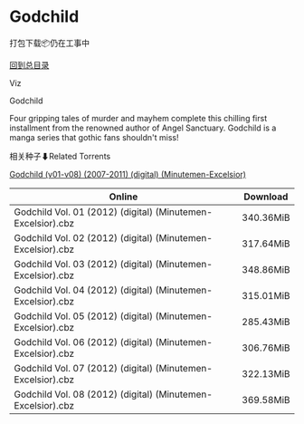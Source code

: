 # Godchild

打包下载📦仍在工事中

[回到总目录](/Catalogs.md)

Viz

Godchild

Four gripping tales of murder and mayhem complete this chilling first installment from the renowned author of Angel Sanctuary. Godchild is a manga series that gothic fans shouldn't miss!





相关种子⬇Related Torrents

[Godchild (v01-v08) (2007-2011) (digital) (Minutemen-Excelsior)](https://github.com/alicewish/markdown/blob/master/torrent/Godchild--v01-v08---2007-2011---digital---Minutemen-Excelsior.md)

Online | Download
--- | ---
Godchild Vol. 01 (2012) (digital) (Minutemen-Excelsior).cbz | 340.36MiB
Godchild Vol. 02 (2012) (digital) (Minutemen-Excelsior).cbz | 317.64MiB
Godchild Vol. 03 (2012) (digital) (Minutemen-Excelsior).cbz | 348.86MiB
Godchild Vol. 04 (2012) (digital) (Minutemen-Excelsior).cbz | 315.01MiB
Godchild Vol. 05 (2012) (digital) (Minutemen-Excelsior).cbz | 285.43MiB
Godchild Vol. 06 (2012) (digital) (Minutemen-Excelsior).cbz | 306.76MiB
Godchild Vol. 07 (2012) (digital) (Minutemen-Excelsior).cbz | 322.13MiB
Godchild Vol. 08 (2012) (digital) (Minutemen-Excelsior).cbz | 369.58MiB
